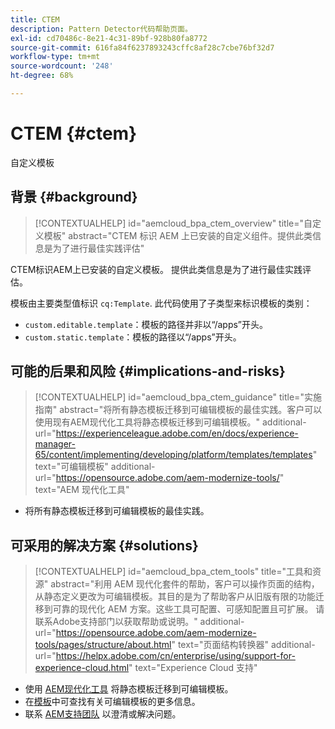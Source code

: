 ```yaml
---
title: CTEM
description: Pattern Detector代码帮助页面。
exl-id: cd70486c-8e21-4c31-89bf-928b80fa8772
source-git-commit: 616fa84f6237893243cffc8af28c7cbe76bf32d7
workflow-type: tm+mt
source-wordcount: '248'
ht-degree: 68%

---
```


# CTEM {#ctem}

自定义模板

## 背景 {#background}

>[!CONTEXTUALHELP]
>id="aemcloud_bpa_ctem_overview"
>title="自定义模板"
>abstract="CTEM 标识 AEM 上已安装的自定义组件。提供此类信息是为了进行最佳实践评估"

CTEM标识AEM上已安装的自定义模板。 提供此类信息是为了进行最佳实践评估。

模板由主要类型值标识 `cq:Template`. 此代码使用了子类型来标识模板的类别：

* `custom.editable.template`：模板的路径并非以“/apps”开头。
* `custom.static.template`：模板的路径以“/apps”开头。

## 可能的后果和风险 {#implications-and-risks}

>[!CONTEXTUALHELP]
>id="aemcloud_bpa_ctem_guidance"
>title="实施指南"
>abstract="将所有静态模板迁移到可编辑模板的最佳实践。客户可以使用现有AEM现代化工具将静态模板迁移到可编辑模板。"
>additional-url="https://experienceleague.adobe.com/en/docs/experience-manager-65/content/implementing/developing/platform/templates/templates" text="可编辑模板"
>additional-url="https://opensource.adobe.com/aem-modernize-tools/" text="AEM 现代化工具"

* 将所有静态模板迁移到可编辑模板的最佳实践。

## 可采用的解决方案 {#solutions}

>[!CONTEXTUALHELP]
>id="aemcloud_bpa_ctem_tools"
>title="工具和资源"
>abstract="利用 AEM 现代化套件的帮助，客户可以操作页面的结构，从静态定义更改为可编辑模板。其目的是为了帮助客户从旧版有限的功能迁移到可靠的现代化 AEM 方案。这些工具可配置、可感知配置且可扩展。 请联系Adobe支持部门以获取帮助或说明。"
>additional-url="https://opensource.adobe.com/aem-modernize-tools/pages/structure/about.html" text="页面结构转换器"
>additional-url="https://helpx.adobe.com/cn/enterprise/using/support-for-experience-cloud.html" text="Experience Cloud 支持"

* 使用 [AEM现代化工具](https://opensource.adobe.com/aem-modernize-tools/) 将静态模板迁移到可编辑模板。
* 在[模板](https://experienceleague.adobe.com/en/docs/experience-manager-65/content/implementing/developing/platform/templates/templates)中可查找有关可编辑模板的更多信息。
* 联系 [AEM支持团队](https://helpx.adobe.com/cn/enterprise/using/support-for-experience-cloud.html) 以澄清或解决问题。
